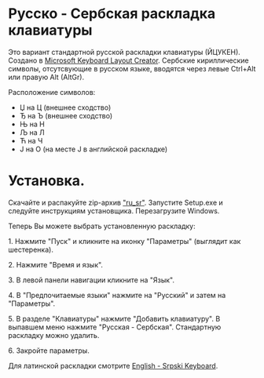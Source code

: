 # Русско - Сербская раскладка клавиатуры

Это вариант стандартной русской раскладки клавиатуры (ЙЦУКЕН).
Создано в [Microsoft Keyboard Layout Creator](https://www.microsoft.com/en-us/download/details.aspx?id=102134).
Сербские кириллические символы, отсутсвующие в русском языке, вводятся через левые Ctrl+Alt или правую Alt (AltGr).

Расположение символов:

- Џ на Ц (внешнее сходство)
- Ђ на Ъ (внешнее сходство)
- Њ на Н
- Љ на Л
- Ћ на Ч
- Ј на О (на месте J в английской раскладке)

# Установка.

Скачайте и распакуйте zip-архив ["ru_sr"](https://github.com/corax4/Russian_-_Srpski_Keyboard/files/8542339/ru_sr.zip). Запустите Setup.exe и следуйте инструкциям установщика. Перезагрузите Windows.

Теперь Вы можете выбрать установленную раскладку:

1. Нажмите "Пуск" и кликните на иконку "Параметры" (выглядит как шестеренка).

2. Нажмите "Время и язык".

3. В левой панели навигации кликните на "Язык".

4. В "Предпочитаемые языки" нажмите на "Русский" и затем на "Параметры".

5. В разделе "Клавиатуры" нажмите "Добавить клавиатуру". В выпавшем меню нажмите "Русская - Сербская". Стандартную раскладку можно удалить.

6. Закройте параметры.

Для латинской раскладки смотрите [English - Srpski Keyboard](https://github.com/corax4/English_-_Srpski_Keyboard).
